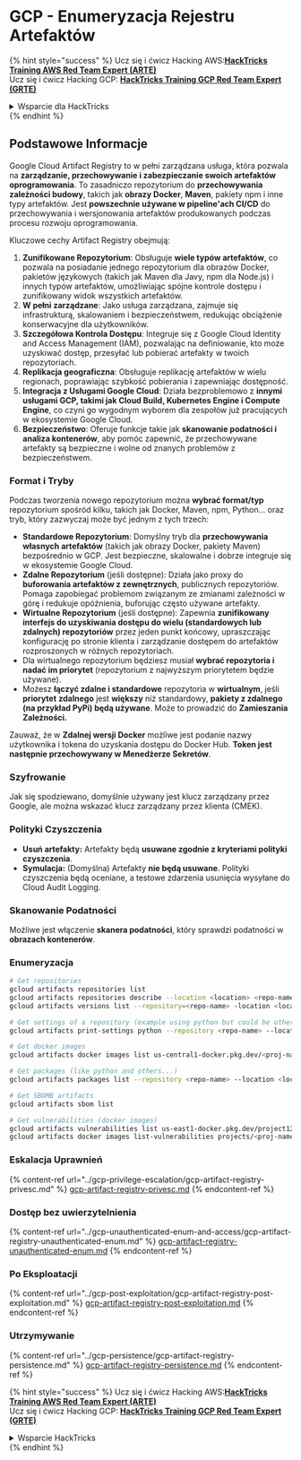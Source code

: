 # GCP - Enumeryzacja Rejestru Artefaktów

{% hint style="success" %}
Ucz się i ćwicz Hacking AWS:<img src="../../../.gitbook/assets/image (1) (1) (1).png" alt="" data-size="line">[**HackTricks Training AWS Red Team Expert (ARTE)**](https://training.hacktricks.xyz/courses/arte)<img src="../../../.gitbook/assets/image (1) (1) (1).png" alt="" data-size="line">\
Ucz się i ćwicz Hacking GCP: <img src="../../../.gitbook/assets/image (2).png" alt="" data-size="line">[**HackTricks Training GCP Red Team Expert (GRTE)**<img src="../../../.gitbook/assets/image (2).png" alt="" data-size="line">](https://training.hacktricks.xyz/courses/grte)

<details>

<summary>Wsparcie dla HackTricks</summary>

* Sprawdź [**plany subskrypcyjne**](https://github.com/sponsors/carlospolop)!
* **Dołącz do** 💬 [**grupy Discord**](https://discord.gg/hRep4RUj7f) lub [**grupy telegram**](https://t.me/peass) lub **śledź** nas na **Twitterze** 🐦 [**@hacktricks\_live**](https://twitter.com/hacktricks_live)**.**
* **Podziel się sztuczkami hackingowymi, przesyłając PR-y do** [**HackTricks**](https://github.com/carlospolop/hacktricks) i [**HackTricks Cloud**](https://github.com/carlospolop/hacktricks-cloud) repozytoriów github.

</details>
{% endhint %}

## Podstawowe Informacje

Google Cloud Artifact Registry to w pełni zarządzana usługa, która pozwala na **zarządzanie, przechowywanie i zabezpieczanie swoich artefaktów oprogramowania**. To zasadniczo repozytorium do **przechowywania zależności budowy**, takich jak **obrazy Docker**, **Maven**, pakiety npm i inne typy artefaktów. Jest **powszechnie używane w pipeline'ach CI/CD** do przechowywania i wersjonowania artefaktów produkowanych podczas procesu rozwoju oprogramowania.

Kluczowe cechy Artifact Registry obejmują:

1. **Zunifikowane Repozytorium**: Obsługuje **wiele typów artefaktów**, co pozwala na posiadanie jednego repozytorium dla obrazów Docker, pakietów językowych (takich jak Maven dla Javy, npm dla Node.js) i innych typów artefaktów, umożliwiając spójne kontrole dostępu i zunifikowany widok wszystkich artefaktów.
2. **W pełni zarządzane**: Jako usługa zarządzana, zajmuje się infrastrukturą, skalowaniem i bezpieczeństwem, redukując obciążenie konserwacyjne dla użytkowników.
3. **Szczegółowa Kontrola Dostępu**: Integruje się z Google Cloud Identity and Access Management (IAM), pozwalając na definiowanie, kto może uzyskiwać dostęp, przesyłać lub pobierać artefakty w twoich repozytoriach.
4. **Replikacja geograficzna**: Obsługuje replikację artefaktów w wielu regionach, poprawiając szybkość pobierania i zapewniając dostępność.
5. **Integracja z Usługami Google Cloud**: Działa bezproblemowo z **innymi usługami GCP, takimi jak Cloud Build, Kubernetes Engine i Compute Engine**, co czyni go wygodnym wyborem dla zespołów już pracujących w ekosystemie Google Cloud.
6. **Bezpieczeństwo**: Oferuje funkcje takie jak **skanowanie podatności i analiza kontenerów**, aby pomóc zapewnić, że przechowywane artefakty są bezpieczne i wolne od znanych problemów z bezpieczeństwem.

### Format i Tryby

Podczas tworzenia nowego repozytorium można **wybrać format/typ** repozytorium spośród kilku, takich jak Docker, Maven, npm, Python... oraz tryb, który zazwyczaj może być jednym z tych trzech:

* **Standardowe Repozytorium**: Domyślny tryb dla **przechowywania własnych artefaktów** (takich jak obrazy Docker, pakiety Maven) bezpośrednio w GCP. Jest bezpieczne, skalowalne i dobrze integruje się w ekosystemie Google Cloud.
* **Zdalne Repozytorium** (jeśli dostępne): Działa jako proxy do **buforowania artefaktów z zewnętrznych**, publicznych repozytoriów. Pomaga zapobiegać problemom związanym ze zmianami zależności w górę i redukuje opóźnienia, buforując często używane artefakty.
* **Wirtualne Repozytorium** (jeśli dostępne): Zapewnia **zunifikowany interfejs do uzyskiwania dostępu do wielu (standardowych lub zdalnych) repozytoriów** przez jeden punkt końcowy, upraszczając konfigurację po stronie klienta i zarządzanie dostępem do artefaktów rozproszonych w różnych repozytoriach.
* Dla wirtualnego repozytorium będziesz musiał **wybrać repozytoria i nadać im priorytet** (repozytorium z najwyższym priorytetem będzie używane).
* Możesz **łączyć zdalne i standardowe** repozytoria w **wirtualnym**, jeśli **priorytet** **zdalnego** jest **większy** niż standardowy, **pakiety z zdalnego (na przykład PyPi) będą używane**. Może to prowadzić do **Zamieszania Zależności.**

Zauważ, że w **Zdalnej wersji Docker** możliwe jest podanie nazwy użytkownika i tokena do uzyskania dostępu do Docker Hub. **Token jest następnie przechowywany w Menedżerze Sekretów**.

### Szyfrowanie

Jak się spodziewano, domyślnie używany jest klucz zarządzany przez Google, ale można wskazać klucz zarządzany przez klienta (CMEK).

### Polityki Czyszczenia

* **Usuń artefakty:** Artefakty będą **usuwane zgodnie z kryteriami polityki czyszczenia**.
* **Symulacja:** (Domyślna) Artefakty **nie będą usuwane**. Polityki czyszczenia będą oceniane, a testowe zdarzenia usunięcia wysyłane do Cloud Audit Logging.

### Skanowanie Podatności

Możliwe jest włączenie **skanera podatności**, który sprawdzi podatności w **obrazach kontenerów**.

### Enumeryzacja
```bash
# Get repositories
gcloud artifacts repositories list
gcloud artifacts repositories describe --location <location> <repo-name>
gcloud artifacts versions list --repository=<repo-name> -location <location> --package <package-name>

# Get settings of a repository (example using python but could be other)
gcloud artifacts print-settings python --repository <repo-name> --location <location>

# Get docker images
gcloud artifacts docker images list us-central1-docker.pkg.dev/<proj-name>/<repo-name>

# Get packages (like python and others...)
gcloud artifacts packages list --repository <repo-name> --location <location>

# Get SBOMB artifacts
gcloud artifacts sbom list

# Get vulnerabilities (docker images)
gcloud artifacts vulnerabilities list us-east1-docker.pkg.dev/project123/repository123/someimage@sha256:49765698074d6d7baa82f
gcloud artifacts docker images list-vulnerabilities projects/<proj-name>/locations/<location>/scans/<scan-uuid>
```
### Eskalacja Uprawnień

{% content-ref url="../gcp-privilege-escalation/gcp-artifact-registry-privesc.md" %}
[gcp-artifact-registry-privesc.md](../gcp-privilege-escalation/gcp-artifact-registry-privesc.md)
{% endcontent-ref %}

### Dostęp bez uwierzytelnienia

{% content-ref url="../gcp-unauthenticated-enum-and-access/gcp-artifact-registry-unauthenticated-enum.md" %}
[gcp-artifact-registry-unauthenticated-enum.md](../gcp-unauthenticated-enum-and-access/gcp-artifact-registry-unauthenticated-enum.md)
{% endcontent-ref %}

### Po Eksploatacji

{% content-ref url="../gcp-post-exploitation/gcp-artifact-registry-post-exploitation.md" %}
[gcp-artifact-registry-post-exploitation.md](../gcp-post-exploitation/gcp-artifact-registry-post-exploitation.md)
{% endcontent-ref %}

### Utrzymywanie

{% content-ref url="../gcp-persistence/gcp-artifact-registry-persistence.md" %}
[gcp-artifact-registry-persistence.md](../gcp-persistence/gcp-artifact-registry-persistence.md)
{% endcontent-ref %}

{% hint style="success" %}
Ucz się i ćwicz Hacking AWS:<img src="../../../.gitbook/assets/image (1) (1) (1).png" alt="" data-size="line">[**HackTricks Training AWS Red Team Expert (ARTE)**](https://training.hacktricks.xyz/courses/arte)<img src="../../../.gitbook/assets/image (1) (1) (1).png" alt="" data-size="line">\
Ucz się i ćwicz Hacking GCP: <img src="../../../.gitbook/assets/image (2).png" alt="" data-size="line">[**HackTricks Training GCP Red Team Expert (GRTE)**<img src="../../../.gitbook/assets/image (2).png" alt="" data-size="line">](https://training.hacktricks.xyz/courses/grte)

<details>

<summary>Wsparcie HackTricks</summary>

* Sprawdź [**plany subskrypcyjne**](https://github.com/sponsors/carlospolop)!
* **Dołącz do** 💬 [**grupy Discord**](https://discord.gg/hRep4RUj7f) lub [**grupy telegramowej**](https://t.me/peass) lub **śledź** nas na **Twitterze** 🐦 [**@hacktricks\_live**](https://twitter.com/hacktricks_live)**.**
* **Dziel się trikami hackingowymi, przesyłając PR-y do** [**HackTricks**](https://github.com/carlospolop/hacktricks) i [**HackTricks Cloud**](https://github.com/carlospolop/hacktricks-cloud) repozytoriów na GitHubie.

</details>
{% endhint %}

